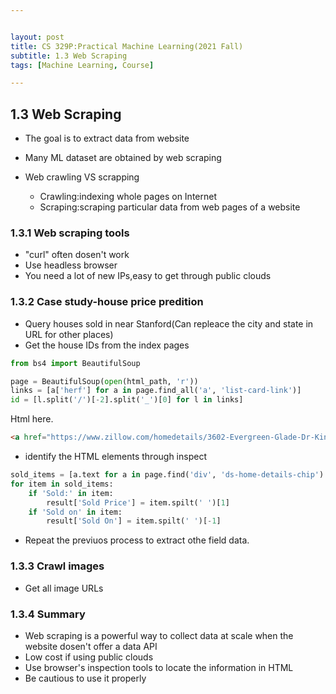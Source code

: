 ```yaml
---


layout: post
title: CS 329P:Practical Machine Learning(2021 Fall)
subtitle: 1.3 Web Scraping
tags: [Machine Learning, Course]

---
```


<head>
    <script src="https://cdn.mathjax.org/mathjax/latest/MathJax.js?config=TeX-AMS-MML_HTMLorMML" type="text/javascript"></script>
    <script type="text/x-mathjax-config">
        MathJax.Hub.Config({
            tex2jax: {
            skipTags: ['script', 'noscript', 'style', 'textarea', 'pre'],
            inlineMath: [['$','$']]
            }
        });
    </script>
</head>



## 1.3 Web Scraping

* The goal is to extract data from website
* Many ML dataset are obtained by web scraping
* Web crawling VS scrapping
	
	* Crawling:indexing whole pages on Internet
	* Scraping:scraping particular data from web pages of a website


### 1.3.1 Web scraping tools

* "curl" often dosen't work
* Use headless browser
* You need a lot of new IPs,easy to get through public clouds

### 1.3.2 Case study-house price predition

* Query houses sold in near Stanford(Can repleace the city and state in URL for other places)
* Get the house IDs from the index pages

```Python
from bs4 import BeautifulSoup

page = BeautifulSoup(open(html_path, 'r'))
links = [a['herf'] for a in page.find_all('a', 'list-card-link')]
id = [l.split('/')[-2].split('_')[0] for l in links]
```
Html here.

```html
<a href="https://www.zillow.com/homedetails/3602-Evergreen-Glade-Dr-Kingwood-TX-77339/28362351_zpid/" class="list-card-link list-card-link-top-margin list-card-img" tabindex="-1" aria-hidden="false"><img class="" src="https://photos.zillowstatic.com/fp/4a358e4b9b5b1ebafa12ce120b1944f0-p_e.jpg" alt="3602 Evergreen Glade Dr, Kingwood, TX 77339" aria-hidden="false"></a>
```

* identify the HTML elements through inspect

```python
sold_items = [a.text for a in page.find('div', 'ds-home-details-chip').find('p').find_all('span')]
for item in sold_items:
    if 'Sold:' in item:
        result['Sold Price'] = item.spilt(' ')[1]
    if 'Sold on' in item:
        result['Sold On'] = item.spilt(' ')[-1]
``` 
* Repeat the previuos process to extract othe field data.
### 1.3.3 Crawl images
* Get all image URLs

### 1.3.4 Summary

- Web scraping is a powerful way to collect data at scale when the website dosen't offer a data API
- Low cost if using public clouds
- Use browser's inspection tools to locate the information in HTML
- Be cautious to use it properly